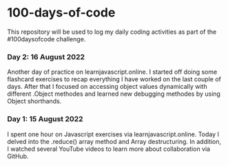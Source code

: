 # 100-days-of-code
This repository will be used to log my daily coding activities as part of the #100daysofcode challenge. 

### Day 2: 16 August 2022
Another day of practice on learnjavascript.online. I started off doing some flashcard exercises to recap everything I have worked on the last couple of days. After that I focused on accessing object values dynamically with different .Object methodes and learned new debugging methodes by using Object shorthands.

### Day 1: 15 August 2022
I spent one hour on Javascript exercises via learnjavascript.online. Today I delved into the .reduce() array method and Array destructuring. In addition, I watched several YouTube videos to learn more about collaboration via GitHub.
